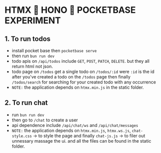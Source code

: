 # HTMX 🔳 HONO 🔳 POCKETBASE EXPERIMENT

## 1. To run todos

- install pocket base then `pocketbase serve`
- then run `bun run dev`
- todo apis on `/api/todos` include `GET`, `POST`, `PATCH`, `DELETE`. but they all return html not json.
- todo page on `/todos` get a single todo on `/todos/:id` were `:id` is the id after you've created a todo on the `/todos` page then finally `/todos/search` for searching for your created todo with any occurrence
- `NOTE:` the application depends on `htmx.min.js` in the static folder.

## 2. To run chat

- run `bun run dev`
- then go to `/chat` to create a user
- api dependence include `/api/chat/ws` and `/api/chat/messages`
- `NOTE:` the application depends on `htmx.min.js`, `htmx.ws.js`, `chat-style.css` -> to style the page and finally `chat-js.js` -> to filer out unnessary massage the ui. and all the files can be found in the static folder.
